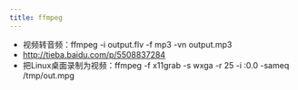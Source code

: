 ```yaml
---
title: ffmpeg
---
```


* 视频转音频：ffmpeg -i output.flv -f mp3 -vn output.mp3
* http://tieba.baidu.com/p/5508837284
* 把Linux桌面录制为视频：ffmpeg -f x11grab -s wxga -r 25 -i :0.0 -sameq /tmp/out.mpg
